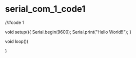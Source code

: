 # serial_com_1_code1

//#code 1

void setup(){
Serial.begin(9600);
Serial.print("Hello World!!");
}

void loop(){

}
